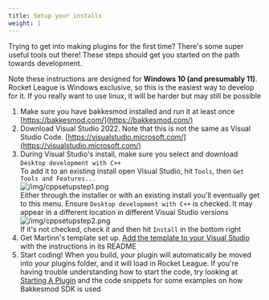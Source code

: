 ```yaml
---
title: Setup your installs
weight: 1
---
```


Trying to get into making plugins for the first time? There's some super useful tools out there! These steps should get you started on the path towards development.

Note these instructions are designed for **Windows 10 (and presumably 11)**. Rocket League is Windows exclusive, so this is the easiest way to develop for it. If you really want to use linux, it will be harder but may still be possible
1. Make sure you have bakkesmod installed and run it at least once
[https://bakkesmod.com/](https://bakkesmod.com/)
2. Download Visual Studio 2022. Note that this is not the same as Visual Studio Code.
[https://visualstudio.microsoft.com/](https://visualstudio.microsoft.com/)
3. During Visual Studio's install, make sure you select and download `Desktop development with C++`  
To add it to an existing install open Visual Studio, hit `Tools`, then `Get Tools and Features...`  
![/img/cppsetupstep1.png](/img/cppsetupstep1.png)  
Either through the installer or with an existing install you'll eventually get to this menu. Ensure `Desktop development with C++` is checked. It may appear in a different location in different Visual Studio versions  
![/img/cppsetupstep2.png](/img/cppsetupstep2.png)  
If it's not checked, check it and then hit `Install` in the bottom right  
4. Get Martinn's template set up. [Add the template to your Visual Studio](https://github.com/Martinii89/BakkesmodPluginTemplate) with the instructions in its README
5. Start coding! When you build, your plugin will automatically be moved into your plugins folder, and it will load in Rocket League. If you're having trouble understanding how to start the code, try looking at [Starting A Plugin](/plugin_tutorial/starting_a_plugin/) and the code snippets for some examples on how Bakkesmod SDK is used
